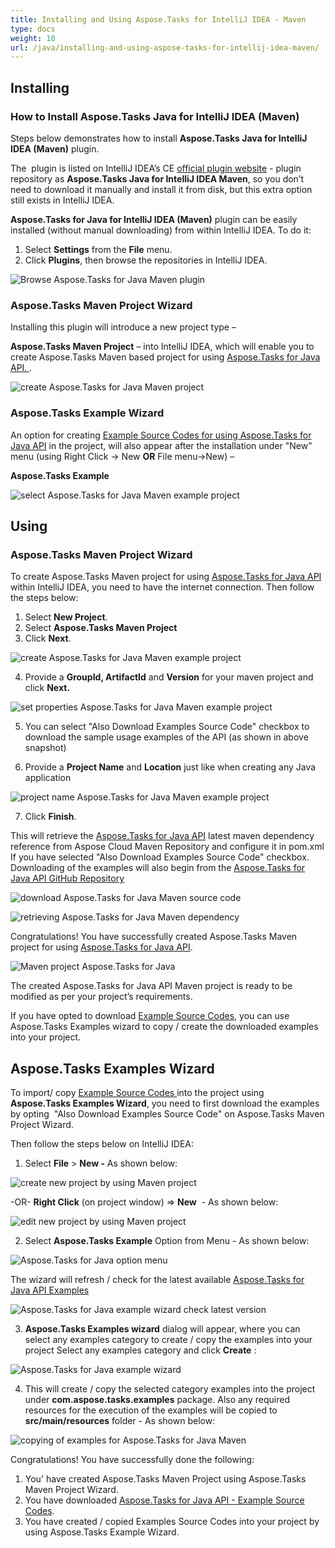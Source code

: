 ```yaml
---
title: Installing and Using Aspose.Tasks for IntelliJ IDEA - Maven
type: docs
weight: 10
url: /java/installing-and-using-aspose-tasks-for-intellij-idea-maven/
---
```


## **Installing**
### **How to Install Aspose.Tasks Java for IntelliJ IDEA (Maven)**
Steps below demonstrates how to install **Aspose.Tasks Java for IntelliJ IDEA (Maven)** plugin.

The  plugin is listed on IntelliJ IDEA’s CE [official plugin website](https://plugins.jetbrains.com/plugin/8003-aspose-tasks-java-for-intellij-idea-maven/) - plugin repository as **Aspose.Tasks Java for IntelliJ IDEA Maven**, so you don’t need to download it manually and install it from disk, but this extra option still exists in IntelliJ IDEA.

**Aspose.Tasks for Java for IntelliJ IDEA (Maven)** plugin can be easily installed (without manual downloading) from within IntelliJ IDEA. To do it:

1. Select **Settings** from the **File** menu.
2. Click **Plugins**, then browse the repositories in IntelliJ IDEA. 

![Browse Aspose.Tasks for Java Maven plugin](idea_plugin_1.png)

### **Aspose.Tasks Maven Project Wizard**
Installing this plugin will introduce a new project type – 

**Aspose.Tasks Maven Project** – into IntelliJ IDEA, which will enable you to create Aspose.Tasks Maven based project for using [Aspose.Tasks for Java API. ](https://products.aspose.com/tasks/java). 

![create Aspose.Tasks for Java Maven project](idea_plugin_2.png)

### **Aspose.Tasks Example Wizard**
An option for creating [Example Source Codes for using Aspose.Tasks for Java API](https://github.com/aspose-tasks/Aspose.Tasks-for-Java/tree/master/Examples) in the project, will also appear after the installation under "New" menu (using Right Click -> New **OR** File menu->New) – 

**Aspose.Tasks Example**

![select Aspose.Tasks for Java Maven example project](idea_plugin_3.png)

## **Using**
### **Aspose.Tasks Maven Project Wizard**
To create Aspose.Tasks Maven project for using [Aspose.Tasks for Java API](https://products.aspose.com/tasks/java) within IntelliJ IDEA, you need to have the internet connection. Then follow the steps below:

1. Select **New Project**.
2. Select **Aspose.Tasks Maven Project** 
3. Click **Next**. 

![create Aspose.Tasks for Java Maven example project](idea_plugin_4.png)

4. Provide a **GroupId, ArtifactId** and **Version** for your maven project and click **Next.**

![set properties Aspose.Tasks for Java Maven example project](idea_plugin_5.png)

5. You can select "Also Download Examples Source Code" checkbox to download the sample usage examples of the API (as shown in above snapshot)

6. Provide a **Project Name** and **Location** just like when creating any Java application

![project name Aspose.Tasks for Java Maven example project](idea_plugin_6.png)

7. Click **Finish**.

This will retrieve the [Aspose.Tasks for Java API](https://products.aspose.com/tasks/java) latest maven dependency reference from Aspose Cloud Maven Repository and configure it in pom.xml
If you have selected "Also Download Examples Source Code" checkbox. Downloading of the examples will also begin from the [Aspose.Tasks for Java API GitHub Repository](https://github.com/aspose-tasks/Aspose.Tasks-for-Java/tree/master/Examples)

![download Aspose.Tasks for Java Maven source code](idea_plugin_7.png)

![retrieving Aspose.Tasks for Java Maven dependency](idea_plugin_8.png)

Congratulations! You have successfully created Aspose.Tasks Maven project for using [Aspose.Tasks for Java API](https://products.aspose.com/tasks/java).

![Maven project Aspose.Tasks for Java](idea_plugin_9.png)

The created Aspose.Tasks for Java API Maven project is ready to be modified as per your project’s requirements.

If you have opted to download [Example Source Codes](https://github.com/aspose-tasks/Aspose.Tasks-for-Java/tree/master/Examples), you can use Aspose.Tasks Examples wizard to copy / create the downloaded examples into your project.

## **Aspose.Tasks Examples Wizard**
To import/ copy [Example Source Codes ](https://github.com/aspose-tasks/Aspose.Tasks-for-Java/tree/master/Examples)into the project using **Aspose.Tasks Examples Wizard**, you need to first download the examples by opting  "Also Download Examples Source Code" on Aspose.Tasks Maven Project Wizard.

Then follow the steps below on IntelliJ IDEA:

1. Select **File** > **New -** As shown below: 

![create new project by using Maven project](idea_plugin_10.png)

-OR- **Right Click** (on project window) => **New**  - As shown below: 

![edit new project by using Maven project](idea_plugin_11.png)

2. Select **Aspose.Tasks Example** Option from Menu - As shown below: 

![Aspose.Tasks for Java option menu](idea_plugin_12.png)

  The wizard will refresh / check for the latest available [Aspose.Tasks for Java API Examples](https://github.com/aspose-tasks/Aspose.Tasks-for-Java/tree/master/Examples) 

![Aspose.Tasks for Java example wizard check latest version](idea_plugin_13.png)

3. **Aspose.Tasks Examples wizard** dialog will appear, where you can select any examples category to create / copy the examples into your project
Select any examples category and click **Create** : 

![Aspose.Tasks for Java example wizard](idea_plugin_14.png)

4. This will create / copy the selected category examples into the project under **com.aspose.tasks.examples** package.
Also any required resources for the execution of the examples will be copied to **src/main/resources** folder - As shown below:

![copying of examples for Aspose.Tasks for Java Maven](idea_plugin_15.png)

Congratulations! You have successfully done the following:
1. You' have created Aspose.Tasks Maven Project using Aspose.Tasks Maven Project Wizard.
2. You have downloaded [Aspose.Tasks for Java API - Example Source Codes](https://github.com/aspose-tasks/Aspose.Tasks-for-Java/tree/master/Examples).
3. You have created / copied Examples Source Codes into your project by using Aspose.Tasks Example Wizard.
